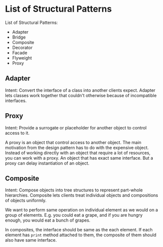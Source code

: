 # List of Structural Patterns

List of Structural Patterns:

- Adapter
- Bridge
- Composite
- Decorator
- Facade
- Flyweight
- Proxy

## Adapter

Intent: Convert the interface of a class into another clients expect. Adapter lets classes work together that couldn't otherwise because of incompatible interfaces.

## Proxy

Intent: Provide a surrogate or placeholder for another object to control access to it. 

A proxy is an object that control access to another object. The main motivation from the design pattern has to do with the expensive object. Instead of working directly with an object that require a lot of resources, you can work with a proxy. An object that has exact same interface. But a proxy can delay instantiation of an object. 

## Composite

Intent: Compose objects into tree structures to represent part-whole hierarchies. Composite lets clients treat individual objects and compositions of objects uniformly.

We want to perform same operation on individual element as we would on a group of elements. E.g. you could eat a grape, and if you are hungry enough, you would eat a bunch of grapes. 

In composites, the interface should be same as the each element. If each element has `print` method attached to them, the composite of them should also have same interface.
